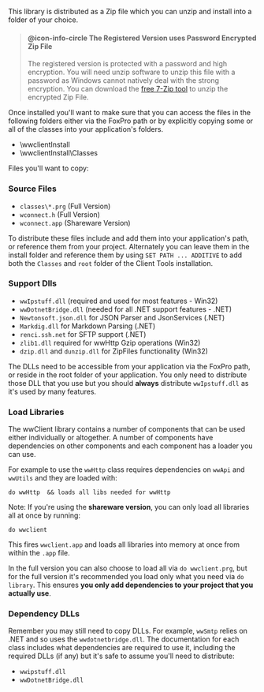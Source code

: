 ﻿This library is distributed as a Zip file which you can unzip and install into a folder of your choice.

> #### @icon-info-circle The Registered Version uses Password Encrypted Zip File
> The registered version is protected with a password and high encryption. You will need unzip software to unzip this file with a password as Windows cannot natively deal with the strong encryption. You can download the [free 7-Zip tool](https://www.7-zip.org/) to unzip the encrypted Zip File.

Once installed you'll want to make sure that you can access the files in the following folders either via the FoxPro path or by explicitly copying some or all of the classes into your application's folders.

* \wwclientInstall
* \wwclientInstall\Classes

Files you'll want to copy:

### Source Files
* `classes\*.prg` (Full Version)
* `wconnect.h`  (Full Version)
* `wconnect.app` (Shareware Version)

To distribute these files include and add them into your application's path, or reference them from your project. Alternately you can leave them in the install folder and reference them by using `SET PATH ... ADDITIVE` to add both the `Classes` and `root` folder of the Client Tools installation.

### Support Dlls
* `wwIpstuff.dll` (required and used for most features - Win32)
* `wwDotnetBridge.dll` (needed for all .NET support features - .NET)
* `Newtonsoft.json.dll` for JSON Parser and JsonServices (.NET)
* `Markdig.dll` for Markdown Parsing (.NET)
* `renci.ssh.net` for SFTP support (.NET)
* `zlib1.dll` required for wwHttp Gzip operations (Win32)
* `dzip.dll` and `dunzip.dll` for ZipFiles functionality (Win32)

The DLLs need to be accessible from your application via the FoxPro path, or reside in the root folder of your application. You only need to distribute those DLL that you use but you should **always** distribute `wwIpstuff.dll` as it's used by many features.

### Load Libraries
The wwClient library contains a number of components that can be used either individually or altogether. A number of components have dependencies on other components and each component has a loader you can use.

For example to use the `wwHttp` class requires dependencies on `wwApi` and `wwUtils` and they are loaded with:

```foxpro
do wwHttp  && loads all libs needed for wwHttp
```

Note: If you're using the **shareware version**, you can only load all libraries all at once by running:

```foxpro
do wwclient
```

This fires `wwclient.app` and loads all libraries into memory at once from within the `.app` file.

In the full version you can also choose to load all via `do wwclient.prg`, but for the full version it's recommended you load only what you need via `do library`. This ensures **you only add dependencies to your project that you actually use**.

### Dependency DLLs

Remember you may still need to copy DLLs. For example, `wwSmtp` relies on .NET and so uses the `wwdotnetbridge.dll`. The documentation for each class includes what dependencies are required to use it, including the required DLLs (if any) but it's safe to assume you'll need to distribute:

* `wwipstuff.dll`
* `wwDotnetBridge.dll`